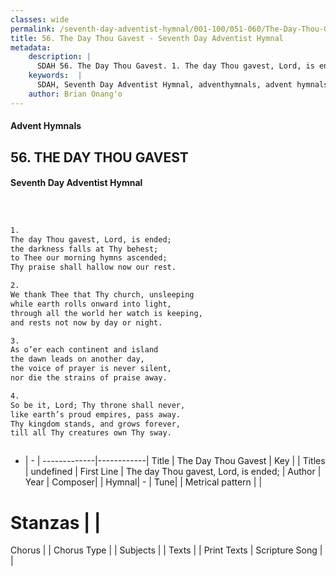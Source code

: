 ```yaml
---
classes: wide
permalink: /seventh-day-adventist-hymnal/001-100/051-060/The-Day-Thou-Gavest/
title: 56. The Day Thou Gavest - Seventh Day Adventist Hymnal
metadata:
    description: |
      SDAH 56. The Day Thou Gavest. 1. The day Thou gavest, Lord, is ended; the darkness falls at Thy behest; to Thee our morning hymns ascended; Thy praise shall hallow now our rest.
    keywords:  |
      SDAH, Seventh Day Adventist Hymnal, adventhymnals, advent hymnals, The Day Thou Gavest, The day Thou gavest, Lord, is ended; 
    author: Brian Onang'o
---
```


#### Advent Hymnals
## 56. THE DAY THOU GAVEST
#### Seventh Day Adventist Hymnal

```txt



1.
The day Thou gavest, Lord, is ended;
the darkness falls at Thy behest;
to Thee our morning hymns ascended;
Thy praise shall hallow now our rest.

2.
We thank Thee that Thy church, unsleeping
while earth rolls onward into light,
through all the world her watch is keeping,
and rests not now by day or night.

3.
As o’er each continent and island
the dawn leads on another day,
the voice of prayer is never silent,
nor die the strains of praise away.

4.
So be it, Lord; Thy throne shall never,
like earth’s proud empires, pass away.
Thy kingdom stands, and grows forever,
till all Thy creatures own Thy sway.



```

- |   -  |
-------------|------------|
Title | The Day Thou Gavest |
Key |  |
Titles | undefined |
First Line | The day Thou gavest, Lord, is ended; |
Author | 
Year | 
Composer|  |
Hymnal|  - |
Tune|  |
Metrical pattern | |
# Stanzas |  |
Chorus |  |
Chorus Type |  |
Subjects |  |
Texts |  |
Print Texts | 
Scripture Song |  |
  
